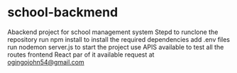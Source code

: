 # school-backmend
Abackend project for school management system
Stepd to runclone the repository
run npm install to install the required dependencies
add .env files
run nodemon server.js to start the project
use APIS available to test all the routes
frontend React par of it available 
request at ogingojohn54@gmail.com
